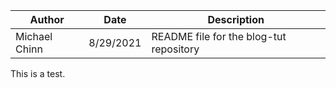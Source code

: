 | Author | Date | Description |
| --- | --- | --- |
| Michael Chinn | 8/29/2021 | README file for the blog-tut repository |

This is a test.
